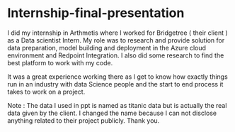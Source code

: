 # Internship-final-presentation
I did my internship in Arthmetis where I worked for Bridgetree ( their client ) as a Data scientist Intern. My role was to research and provide solution for data preparation, model building and deployment in the Azure cloud environment and Redpoint Integration. I also did some research to find the best platform to work with my code. 

It was a great experience working there as I get to know how exactly things run in an industry with data Science people and the start to end process it takes to work on a project.

Note : The data I used in ppt is named as titanic data but is actually the real data given by the client. I changed the name because I can not disclose anything related to their project publicly. Thank you.
